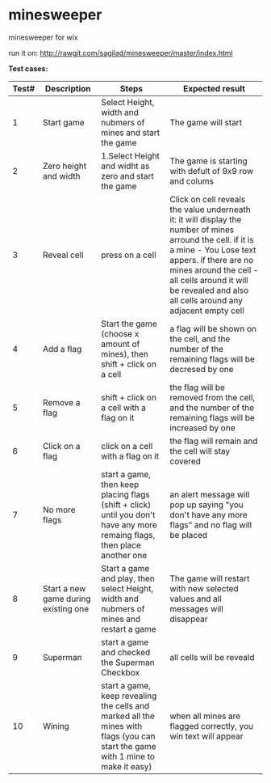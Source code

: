 # minesweeper
minesweeper for wix

run it on: http://rawgit.com/sagilad/minesweeper/master/index.html

**Test cases:**

Test# | Description | Steps | Expected result
--- | --- | --- | --- 
1 | Start game | Select Height, width and nubmers of mines and start the game  | The game will start
2 | Zero height and width | 1.Select Height and widht as zero and start the game  | The game is starting with defult of 9x9 row and colums
3 | Reveal cell | press on a cell | Click on cell reveals the value underneath it: it will display the number of mines arround the cell.  if it is a mine - You Lose text appers. if there are no mines around the cell - all cells around it will be revealed and also all cells around any adjacent empty cell
4 | Add a flag | Start the game (choose x amount of mines), then shift + click on a cell  | a flag will be shown on the cell, and the number of the remaining flags will be decresed by one 
5 | Remove a flag | shift + click on a cell with a flag on it  | the flag will be removed from the cell, and the number of the remaining flags will be increased by one
6 | Click on a flag | click on a cell with a flag on it  | the flag will remain and the cell will stay covered
7 | No more flags | start a game, then keep placing flags (shift + click) until you don't have any more remaing flags, then place another one | an alert message will pop up saying "you don't have any more flags" and no flag will be placed
8 | Start a new game during existing one | Start a game and play, then select Height, width and nubmers of mines and restart a game  | The game will restart with new selected values and all messages will disappear 
9 | Superman | start a game and checked the Superman Checkbox  | all cells will be reveald 
10 | Wining | start a game, keep revealing the cells and marked all the mines with flags (you can start the game with 1 mine to make it easy)  | when all mines are flagged correctly, you win text will appear
